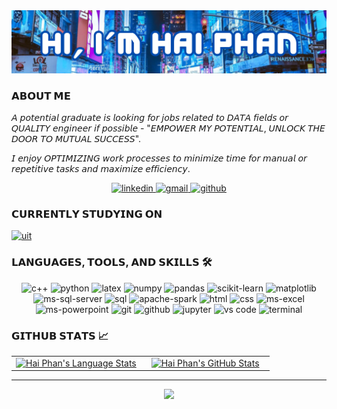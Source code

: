 <img src="./banner.png" alt="name banner" />

### 𝗔𝗕𝗢𝗨𝗧 𝗠𝗘
𝘈 𝘱𝘰𝘵𝘦𝘯𝘵𝘪𝘢𝘭 𝘨𝘳𝘢𝘥𝘶𝘢𝘵𝘦 𝘪𝘴 𝘭𝘰𝘰𝘬𝘪𝘯𝘨 𝘧𝘰𝘳 𝘫𝘰𝘣𝘴 𝘳𝘦𝘭𝘢𝘵𝘦𝘥 𝘵𝘰 𝘋𝘈𝘛𝘈 𝘧𝘪𝘦𝘭𝘥𝘴 𝘰𝘳 𝘘𝘜𝘈𝘓𝘐𝘛𝘠 𝘦𝘯𝘨𝘪𝘯𝘦𝘦𝘳 𝘪𝘧 𝘱𝘰𝘴𝘴𝘪𝘣𝘭𝘦 - "𝘌𝘔𝘗𝘖𝘞𝘌𝘙 𝘔𝘠 𝘗𝘖𝘛𝘌𝘕𝘛𝘐𝘈𝘓, 𝘜𝘕𝘓𝘖𝘊𝘒 𝘛𝘏𝘌 𝘋𝘖𝘖𝘙 𝘛𝘖 𝘔𝘜𝘛𝘜𝘈𝘓 𝘚𝘜𝘊𝘊𝘌𝘚𝘚".

𝘐 𝘦𝘯𝘫𝘰𝘺 𝘖𝘗𝘛𝘐𝘔𝘐𝘡𝘐𝘕𝘎 𝘸𝘰𝘳𝘬 𝘱𝘳𝘰𝘤𝘦𝘴𝘴𝘦𝘴 𝘵𝘰 𝘮𝘪𝘯𝘪𝘮𝘪𝘻𝘦 𝘵𝘪𝘮𝘦 𝘧𝘰𝘳 𝘮𝘢𝘯𝘶𝘢𝘭 𝘰𝘳 𝘳𝘦𝘱𝘦𝘵𝘪𝘵𝘪𝘷𝘦 𝘵𝘢𝘴𝘬𝘴 𝘢𝘯𝘥 𝘮𝘢𝘹𝘪𝘮𝘪𝘻𝘦 𝘦𝘧𝘧𝘪𝘤𝘪𝘦𝘯𝘤𝘺.

<div align="center">
<a href="https://www.linkedin.com/in/haiphan24112000">
<img src="https://img.shields.io/badge/Linkedin-0A66C2?style=for-the-badge&logo=linkedin&logoColor=white" alt="linkedin" />
</a>
<a href="mailto:phanthanhhai2411@gmail.com">
<img src="https://img.shields.io/badge/email%20-EA4335?style=for-the-badge&logo=gmail&logoColor=white" alt="gmail" />
</a>
<a href="https://github.com/haiphan2000">
<img src="https://img.shields.io/badge/github%20-black?style=for-the-badge&logo=github&logoColor=white" alt="github" />
</a>
</div>

### 𝗖𝗨𝗥𝗥𝗘𝗡𝗧𝗟𝗬 𝗦𝗧𝗨𝗗𝗬𝗜𝗡𝗚 𝗢𝗡
[![uit](https://svg.bookmark.style/api?url=https://uit.edu.vn/&mode=light&style=horizontal)](https://uit.edu.vn)

### 𝗟𝗔𝗡𝗚𝗨𝗔𝗚𝗘𝗦, 𝗧𝗢𝗢𝗟𝗦, 𝗔𝗡𝗗 𝗦𝗞𝗜𝗟𝗟𝗦 🛠
<div align="center">
<img src="https://img.shields.io/badge/c++-%2300599C.svg?style=for-the-badge&logo=c%2B%2B&logoColor=white" alt="c++" />
<img src="https://img.shields.io/badge/python-3776AB?style=for-the-badge&logo=python&logoColor=white" alt="python" />
<img src="https://img.shields.io/badge/latex-%23008080.svg?style=for-the-badge&logo=latex&logoColor=white" alt="latex" />
<img src="https://img.shields.io/badge/numpy-%23013243.svg?style=for-the-badge&logo=microsoft-powerpoint&logoColor=white" alt="numpy" />
<img src="https://img.shields.io/badge/pandas-%23150458.svg?style=for-the-badge&logo=pandas&logoColor=white" alt="pandas" />
<img src="https://img.shields.io/badge/scikit--learn-%23F7931E.svg?style=for-the-badge&logo=scikit-learn&logoColor=white" alt="scikit-learn" />
<img src="https://img.shields.io/badge/matplotlib-306998?style=for-the-badge&logo=Matplotlib&logoColor=white" alt="matplotlib" />
<img src="https://img.shields.io/badge/ms%20sql%20server-CC2927?style=for-the-badge&logo=microsoft%20sql%20server&logoColor=white" alt="ms-sql-server" />
<img src="https://img.shields.io/badge/mysql-407AFC?style=for-the-badge&logo=mysql&logoColor=white" alt="sql" />
<img src="https://img.shields.io/badge/Apache%20Spark-B7472A?style=for-the-badge&logo=apachespark&logoColor=white" alt="apache-spark" />
<img src="https://img.shields.io/badge/HTML-E34F26?style=for-the-badge&logo=html5&logoColor=white" alt="html" />
<img src="https://img.shields.io/badge/css-1572B6?style=for-the-badge&logo=css3&logoColor=white" alt="css" />
<img src="https://img.shields.io/badge/ms%20excel-217346?style=for-the-badge&logo=microsoft-excel&logoColor=white" alt="ms-excel" />
<img src="https://img.shields.io/badge/ms%20powerpoint-B7472A?style=for-the-badge&logo=microsoft-powerpoint&logoColor=white" alt="ms-powerpoint" />
<img src="https://img.shields.io/badge/Git-F05032?style=for-the-badge&logo=git&logoColor=white" alt="git" />
<img src="https://img.shields.io/badge/GitHub-100000?style=for-the-badge&logo=github&logoColor=white" alt="github" />
<img src="https://img.shields.io/badge/jupyter-%23FA0F00.svg?style=for-the-badge&logo=jupyter&logoColor=white" alt="jupyter" />
<img src="https://img.shields.io/badge/vs%20code-007ACC?style=for-the-badge&logo=visual%20studio%20code&logoColor=white" alt="vs code" />
<img src="https://img.shields.io/badge/terminal%20commands-%234D4D4D.svg?style=for-the-badge&logo=windows%20terminal&logoColor=white" alt="terminal" />
</div>

### 𝗚𝗜𝗧𝗛𝗨𝗕 𝗦𝗧𝗔𝗧𝗦 📈
<div align="center">
  <table width="100%">
    <tbody>
      <tr>
        <td width="50%" style="border: none !important;">
        <div align="center" width="100%">
          <a href="https://github.com/haiphan2000">
            <img src="https://github-readme-stats.vercel.app/api/top-langs/?username=haiphan2000&hide=ruby&layout=compact&hide_border=true&langs_count=6" alt="Hai Phan's Language Stats" vertical-align="middle"/>
          </a>
        </div>
        </td>
        <td width="50%" style="border: none !important;">
        <div align="center" width="100%">
          <a href="https://github.com/haiphan2000">
            <!-- <img src="https://awesome-github-stats.azurewebsites.net/user-stats/haiphan2000?cardType=github&theme=github" alt="Hai Phan's GitHub Stats" /> -->
            <img src="https://github-readme-stats.vercel.app/api?username=haiphan2000&show_icons=true&hide=stars&hide_border=true" alt="Hai Phan's GitHub Stats" vertical-align="middle"/>
          </a>
        </div>
        </td>
      </tr>
    </tbody>
  <table>
<div>

---

<div align='center'>

![](https://komarev.com/ghpvc/?username=haiphan2000&label=Profile+Views)

</div>
